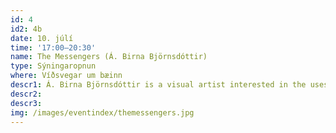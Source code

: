 ```yaml
---
id: 4
id2: 4b
date: 10. júlí
time: '17:00–20:30'
name: The Messengers (Á. Birna Björnsdóttir)
type: Sýningaropnun
where: Víðsvegar um bæinn
descr1: Á. Birna Björnsdóttir is a visual artist interested in the uses of technology in our daily lives and the disparity between embodied experiences and factual knowledge. Frequently engaging intangible materials such as sunlight, electricity, sound and electromagnetic fields in her installations, her works navigate between worlds of various materialities. 
descr2: 
descr3: 
img: /images/eventindex/themessengers.jpg
---
```

